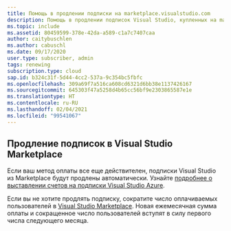 ```yaml
---
title: Помощь в продлении подписки на marketplace.visualstudio.com
description: Помощь в продлении подписок Visual Studio, купленных на marketplace.visualstudio.com.
ms.topic: include
ms.assetid: 80459599-378e-42da-a589-c1a7c7407caa
author: caitybuschlen
ms.author: cabuschl
ms.date: 09/17/2020
user.type: subscriber, admin
tags: renewing
subscription.type: cloud
sap.id: b324c31f-5d44-4cc2-537a-9c354bc5fbfc
ms.openlocfilehash: 309a69f7a516ca608cd6321d6bb38e1137426167
ms.sourcegitcommit: 645303f47a5258d4b65cc56bf9e2303865587e1e
ms.translationtype: HT
ms.contentlocale: ru-RU
ms.lasthandoff: 02/04/2021
ms.locfileid: "99541067"
---
```

## <a name="renewing-subscriptions-through-visual-studio-marketplace"></a>Продление подписок в Visual Studio Marketplace 

Если ваш метод оплаты все еще действителен, подписки Visual Studio из Marketplace будут продлены автоматически. Узнайте [подробнее о выставлении счетов на подписки Visual Studio Azure](https://docs.microsoft.com/visualstudio/subscriptions/vscloud-billing-faq). 

Если вы не хотите продлять подписку, сократите число оплачиваемых пользователей в [Visual Studio Marketplace](https://marketplace.visualstudio.com/subscriptions). Новая ежемесячная сумма оплаты и сокращенное число пользователей вступят в силу первого числа следующего месяца. 